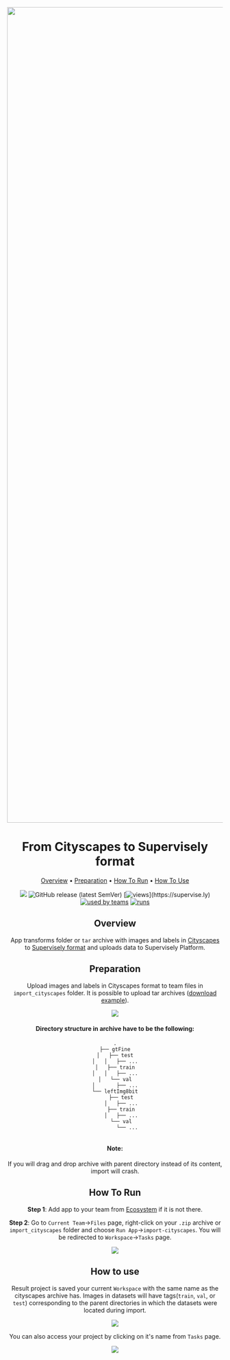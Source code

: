 <div align="center" markdown>
<img src="https://i.imgur.com/sfh2ILA.png" width="1900px"/>

# From Cityscapes to Supervisely format

<p align="center">
  <a href="#Overview">Overview</a> •
  <a href="#Preparation">Preparation</a> •
  <a href="#How-To-Run">How To Run</a> •
  <a href="#How-To-Use">How To Use</a>
</p>

[![](https://img.shields.io/badge/slack-chat-green.svg?logo=slack)](https://supervise.ly/slack)
![GitHub release (latest SemVer)](https://img.shields.io/github/v/release/supervisely-ecosystem/export-to-cityscapes)
[![views](https://app.supervise.ly/public/api/v3/ecosystem.counters?repo=supervisely-ecosystem/import-mot-format(https://github.com/supervisely-ecosystem/import-cityscapes)&counter=views&label=views)](https://supervise.ly)
[![used by teams](https://app.supervise.ly/public/api/v3/ecosystem.counters?repo=supervisely-ecosystem/import-cityscapes&counter=downloads&label=used%20by%20teams)](https://supervise.ly)
[![runs](https://app.supervise.ly/public/api/v3/ecosystem.counters?repo=supervisely-ecosystem/import-cityscapes&counter=runs&label=runs&123)](https://supervise.ly)



## Overview

App transforms folder or `tar` archive with images and labels in [Cityscapes](https://github.com/mcordts/cityscapesScripts) to [Supervisely format](https://docs.supervise.ly/data-organization/00_ann_format_navi) and uploads data to Supervisely Platform.

## Preparation

Upload images and labels in Cityscapes format to team files in `import_cityscapes` folder. It is possible to upload tar archives ([download example](https://www.cityscapes-dataset.com/downloads/)).



<img src="https://i.imgur.com/e41DzWf.png"/>



#### Directory structure in archive have to be the following:   

```
.
├── gtFine
│   ├── test
│   │   ├── ...
│   ├── train
│   │   ├── ...
│   └── val
│       ├── ...
└── leftImg8bit
    ├── test
    │   ├── ...
    ├── train
    │   ├── ...
    └── val
        └── ...
   
```



#### Note:

If you will drag and drop archive with parent directory instead of its content, import will crash.



## How To Run 

**Step 1**: Add app to your team from [Ecosystem](https://ecosystem.supervise.ly/apps/convert-supervisely-to-cityscapes-format) if it is not there.

**Step 2**: Go to `Current Team`->`Files` page, right-click on your `.zip` archive or `import_cityscapes` folder and choose `Run App`->`import-cityscapes`. You will be redirected to `Workspace`->`Tasks` page. 

<img src="https://i.imgur.com/HUG0l7S.png"/>



## How to use

Result project is saved your current `Workspace` with the same name as the cityscapes archive has. Images in datasets will have tags(`train`, `val`, or `test`) corresponding to the parent directories in which the datasets were located during import.

<img src="https://i.imgur.com/YqAta3V.png"/>

You can also access your project by clicking on it's name from `Tasks` page.

<img src="https://i.imgur.com/bsEJByY.png"/>